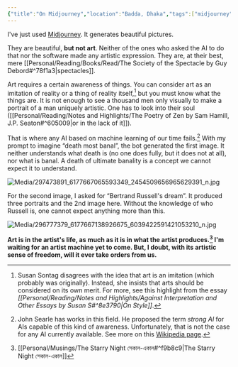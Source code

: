 ```yaml
---
{"title":"On Midjourney","location":"Badda, Dhaka","tags":["midjourney","AI","art"],"created":"2022-08-03T11:00:01+06:00","updated":"2023-01-29T19:51:11+06:00","dg-note-icon":2,"dg-publish":true,"permalink":"/personal/musings/on-midjourney/","dgPassFrontmatter":true,"maturity":"1"}
---
```


I've just used [Midjourney](https://midjourney.com). It generates beautiful pictures.

They are beautiful, **but not art**. Neither of the ones who asked the AI to do that nor the software made any artistic expression. They are, at their best, mere [[Personal/Reading/Books/Read/The Society of the Spectacle by Guy Debord#^78f1a3\|spectacles]].

Art requires a certain awareness of things. You can consider art as an imitation of reality or a thing of reality itself,[^1] but you must know what the things are. It is not enough to see a thousand men only visually to make a portrait of a man uniquely artistic. One has to look into their soul ([[Personal/Reading/Notes and Highlights/The Poetry of Zen by Sam Hamill, J.P. Seaton#^605009\|or in the lack of it]]).

That is where any AI based on machine learning of our time fails.[^2] With my prompt to imagine “death most banal”, the bot generated the first image. It neither understands what death is (no one does fully, but it does not at all), nor what is banal. A death of ultimate banality is a concept we cannot expect it to understand.

![Media/297473891_6177667065593349_2454509656965629391_n.jpg](/img/user/Media/297473891_6177667065593349_2454509656965629391_n.jpg) 

For the second image, I asked for “Bertrand Russell's dream”. It produced three portraits and the 2nd image here. Without the knowledge of who Russell is, one cannot expect anything more than this.

![Media/296777379_6177667138926675_6039422591421053210_n.jpg](/img/user/Media/296777379_6177667138926675_6039422591421053210_n.jpg)

**Art is in the artist's life, as much as it is in what the artist produces.[^3] I'm waiting for an artist machine yet to come. But, I doubt, with its artistic sense of freedom, will it ever take orders from us.**

[^1]: Susan Sontag disagrees with the idea that art is an imitation (which probably was originally). Instead, she insists that arts should be considered on its own merit. For more, see this highlight from the essay *[[Personal/Reading/Notes and Highlights/Against Interpretation and Other Essays by Susan S#^8e3790\|On Style]]*.
[^2]: John Searle has works in this field. He proposed the term *strong AI* for AIs capable of this kind of awareness. Unfortunately, that is not the case for any AI currently available. See more on this [Wikipedia page](https://en.wikipedia.org/wiki/Chinese_room).
[^3]: [[Personal/Musings/The Starry Night সেকাল-একাল#^f9b8c9\|The Starry Night সেকাল-একাল]]